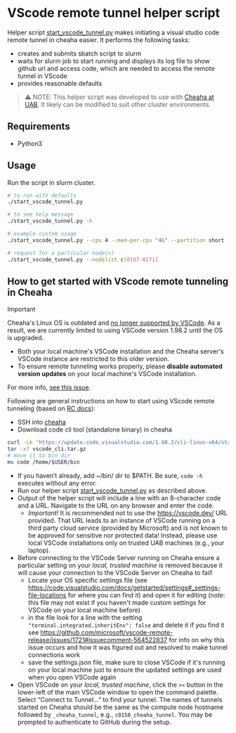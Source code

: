 # VScode remote tunnel helper script

Helper script [start_vscode_tunnel.py](./start_vscode_tunnel.py) makes initiating a visual studio code remote tunnel in
cheaha easier. It performs the following tasks:

* creates and submits sbatch script to slurm
* waits for slurm job to start running and displays its log file to show github url and access code, which are needed to
  access the remote tunnel in VScode
* provides reasonable defaults 

> ⚠️ NOTE: This helper script was developed to use with [Cheaha at
> UAB](https://docs.rc.uab.edu/cheaha/getting_started/). It likely can be modified to suit other cluster environments.

## Requirements

* Python3

## Usage

Run the script in slurm cluster.

```sh
# to run with defaults
./start_vscode_tunnel.py

# to see help message
./start_vscode_tunnel.py -h

# example custom usage
./start_vscode_tunnel.py --cpu 4 --mem-per-cpu "4G" --partition short 

# request for a particular node(s)
./start_vscode_tunnel.py --nodelist c[0167-0171]
```

## How to get started with VScode remote tunneling in Cheaha

> [!IMPORTANT]  
> Cheaha's Linux OS is outdated and [no longer supported by
> VSCode](https://code.visualstudio.com/docs/remote/faq#_can-i-run-vs-code-server-on-older-linux-distributions). As a
> result, we are currently limited to using VSCode version 1.98.2 until the OS is upgraded.
>
>* Both your local machine's VSCode installation and the Cheaha server's VSCode instance are restricted to this older
> version.
>* To ensure remote tunneling works properly, please **disable automated version updates** on your local machine's
>VSCode installation.
>
> For more info, [see this issue](https://github.com/uab-cgds-worthey/learnings_journal/issues/6).

Following are general instructions on how to start using VScode remote tunneling (based on [RC docs](https://github.com/uabrc/uabrc.github.io/issues/488)):

* SSH into [cheaha](https://docs.rc.uab.edu/cheaha/getting_started/)
* Download code cli tool (standalone binary) in cheaha

```sh
curl -Lk 'https://update.code.visualstudio.com/1.98.2/cli-linux-x64/stable' --output vscode_cli.tar.gz
tar -xf vscode_cli.tar.gz
# move it to bin dir
mv code /home/$USER/bin
```

* If you haven’t already, add ~/bin/ dir to $PATH.  Be sure, `code -h` executes without any error.
* Run our helper script [start_vscode_tunnel.py](./start_vscode_tunnel.py) as described above.
* Output of the helper script will include a line with an 8-character code and a URL. Navigate to the URL on any browser
  and enter the code. 
  * *Important!* It is recommended not to use the https://vscode.dev/ URL provided. That URL leads to an instance of
    VSCode running on a third party cloud service (provided by Microsoft) and is not known to be approved for sensitive
    nor protected data! Instead, please use local VSCode installations only on trusted UAB machines (e.g., your laptop).
* Before connecting to the VSCode Server running on Cheaha ensure a particular setting on your *local, trusted machine*
  is removed because it will cause your connection to the VSCode Server on Cheaha to fail!
  * Locate your OS specific settings file (see 
    https://code.visualstudio.com/docs/getstarted/settings#_settings-file-locations for where you can find it) and
    open it for editing (*note*: this file may not exist if you haven't made custom settings for VSCode on your
    local machine before)
  * in the file look for a line with the setting `"terminal.integrated.inheritEnv": false` and delete it if you find it
    see https://github.com/microsoft/vscode-remote-release/issues/1721#issuecomment-564522837 for info on why this
    issue occurs and how it was figured out and resolved to make tunnel connections work
  * save the settings.json file, make sure to close VSCode if it's running on your local machine just to ensure the
    updated settings are used when you open VSCode again
* Open VSCode on your *local, trusted machine*, click the `><` button in the lower-left of the main VSCode window to
  open the command palette. Select “Connect to Tunnel...” to find your tunnel. The names of tunnels started on Cheaha
  should be the same as the compute node hostname followed by `_cheaha_tunnel`, e.g., `c0150_cheaha_tunnel`. You may
  be prompted to authenticate to GitHub during the setup.